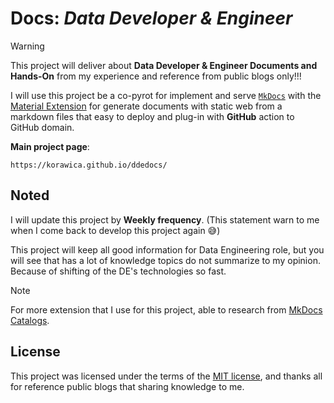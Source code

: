 # Docs: _Data Developer & Engineer_

> [!WARNING]
> This project will deliver about **Data Developer & Engineer Documents and
> Hands-On** from my experience and reference from public blogs only!!!

I will use this project be a co-pyrot for implement and serve [`MkDocs`](https://github.com/mkdocs/mkdocs)
with the [Material Extension](https://squidfunk.github.io/mkdocs-material/)
for generate documents with static web from a markdown files that easy to deploy
and plug-in with **GitHub** action to GitHub domain.

**Main project page**:

```url
https://korawica.github.io/ddedocs/
```

## Noted

I will update this project by **Weekly frequency**. (This statement warn to me
when I come back to develop this project again :sweat_smile:)

This project will keep all good information for Data Engineering role, but you will
see that has a lot of knowledge topics do not summarize to my opinion. Because of
shifting of the DE's technologies so fast.

> [!NOTE]
> For more extension that I use for this project, able to research from
> [MkDocs Catalogs](https://github.com/mkdocs/catalog).

## License

This project was licensed under the terms of the [MIT license](LICENSE), and thanks
all for reference public blogs that sharing knowledge to me.
